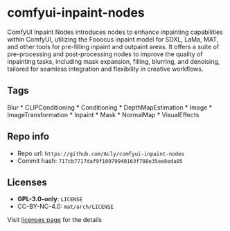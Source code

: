 # comfyui-inpaint-nodes
ComfyUI Inpaint Nodes introduces nodes to enhance inpainting capabilities within ComfyUI, utilizing the Fooocus inpaint model for SDXL, LaMa, MAT, and other tools for pre-filling inpaint and outpaint areas. It offers a suite of pre-processing and post-processing nodes to improve the quality of inpainting tasks, including mask expansion, filling, blurring, and denoising, tailored for seamless integration and flexibility in creative workflows.

## Tags
Blur * CLIPConditioning * Conditioning * DepthMapEstimation * Image * ImageTransformation * Inpaint * Mask * NormalMap * VisualEffects

## Repo info
- Repo url: `https://github.com/Acly/comfyui-inpaint-nodes`
- Commit hash: `717cb7717daf9f10979940163f708e35ee8eda05`

## Licenses
- **GPL-3.0-only**: `LICENSE`
- CC-BY-NC-4.0: `mat/arch/LICENSE`

Visit [licenses page](licenses.md) for the details
